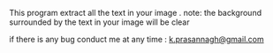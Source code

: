 This program extract all the text in your image .
note: the background surrounded by the text in your image will be clear

if there is any bug conduct me at any time : k.prasannagh@gmail.com
